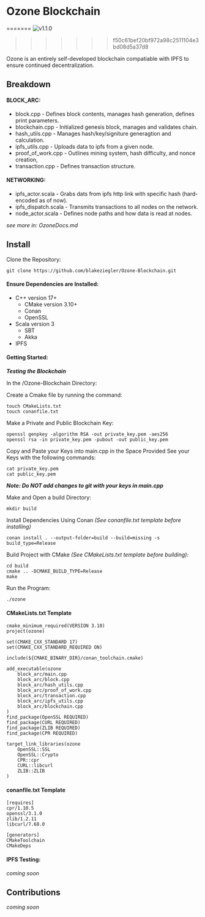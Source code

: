 # Ozone Blockchain
=======
![v1.1.0](https://img.shields.io/badge/version-v1.1.0-blue)
>>>>>>> f50c61bef20bf972a98c2511104e3bd08d5a37d8



Ozone is an entirely self-developed blockchain compatiable with IPFS to ensure continued decentralization.


## Breakdown

#### BLOCK_ARC:
- block.cpp - Defines block contents, manages hash generation, defines print parameters.
- blockchain.cpp - Initialized genesis block, manages and validates chain.
- hash_utils.cpp - Manages hash/key/signiture generagtion and calculation. 
- ipfs_utils.cpp - Uploads data to ipfs from a given node.
- proof_of_work.cpp - Outlines mining system, hash difficulty, and nonce creation,
- transaction.cpp - Defines transaction structure.

#### NETWORKING:
 - ipfs_actor.scala - Grabs dats from ipfs http link with specific hash (hard-encoded as of now).
 - ipfs_dispatch.scala - Transmits transactions to all nodes on the network.
 - node_actor.scala - Defines node paths and how data is read at nodes. 

 *see more in: OzoneDocs.md*

## Install

Clone the Repository:
```
git clone https://github.com/blakeziegler/Ozone-Blockchain.git
```

#### Ensure Dependencies are Installed:

- C++ version 17+
    - CMake version 3.10+
    - Conan
    - OpenSSL
- Scala version 3
    - SBT
    - Akka
- IPFS

#### Getting Started:

***Testing the Blockchain***

In the /Ozone-Blockchain Directory:

Create a Cmake file by running the command:
```
touch CMakeLists.txt
touch conanfile.txt
```


Make a Private and Public Blockchain Key:
```
openssl genpkey -algorithm RSA -out private_key.pem -aes256
openssl rsa -in private_key.pem -pubout -out public_key.pem
```
Copy and Paste your Keys into main.cpp in the Space Provided
See your Keys with the following commands:
```
cat private_key.pem
cat public_key.pem
```

***Note: Do NOT add changes to git with your keys in main.cpp***


Make and Open a build Directory:
```
mkdir build
```

Install Dependencies Using Conan *(See conanfile.txt template before installing)*
```
conan install . --output-folder=build --build=missing -s build_type=Release
```

Build Project with CMake *(See CMakeLists.txt template before building):*
```
cd build
cmake .. -DCMAKE_BUILD_TYPE=Release
make
```


Run the Program:
```
./ozone
```

#### CMakeLists.txt Template
```
cmake_minimum_required(VERSION 3.10)
project(ozone)

set(CMAKE_CXX_STANDARD 17)
set(CMAKE_CXX_STANDARD_REQUIRED ON)

include(${CMAKE_BINARY_DIR}/conan_toolchain.cmake)

add_executable(ozone
    block_arc/main.cpp
    block_arc/block.cpp
    block_arc/hash_utils.cpp
    block_arc/proof_of_work.cpp
    block_arc/transaction.cpp
    block_arc/ipfs_utils.cpp
    block_arc/blockchain.cpp
)
find_package(OpenSSL REQUIRED)
find_package(CURL REQUIRED)
find_package(ZLIB REQUIRED)
find_package(CPR REQUIRED)

target_link_libraries(ozone
    OpenSSL::SSL
    OpenSSL::Crypto
    CPR::cpr
    CURL::libcurl
    ZLIB::ZLIB
)
```

#### conanfile.txt Template
```
[requires]
cpr/1.10.5
openssl/3.1.0
zlib/1.2.11
libcurl/7.68.0

[generators]
CMakeToolchain
CMakeDeps
```

#### IPFS Testing:
*coming soon*

## Contributions

*coming soon*



 



